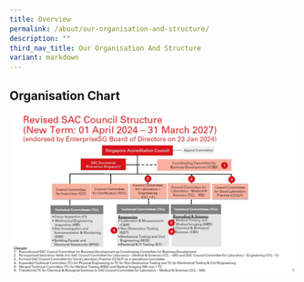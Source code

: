 ```yaml
---
title: Overview
permalink: /about/our-organisation-and-structure/
description: ""
third_nav_title: Our Organisation And Structure
variant: markdown
---
```

## Organisation Chart


![SAC Council 2024](/images/about/our-organisation-structure/sac_council_2024_rev2.jpg)



